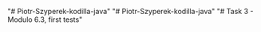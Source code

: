"# Piotr-Szyperek-kodilla-java" 
"# Piotr-Szyperek-kodilla-java" 
"# Task 3 - Modulo 6.3, first tests" 
